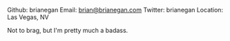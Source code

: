 Github:   brianegan
Email:    brian@brianegan.com
Twitter: brianegan
Location: Las Vegas, NV

Not to brag, but I'm pretty much a badass.
